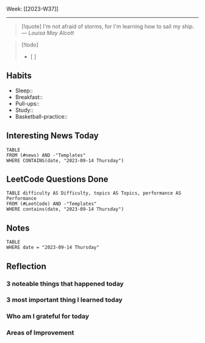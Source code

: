 Week: [[2023-W37]]
- - -
>[!quote]
> I'm not afraid of storms, for I'm learning how to sail my ship.
> — <cite>Louisa May Alcott</cite>

>[!todo]
>- [ ] 

## Habits

- Sleep:: 
- Breakfast:: 
- Pull-ups:: 
- Study:: 
- Basketball-practice:: 
## Interesting News Today

```dataview
TABLE 
FROM (#news) AND -"Templates"
WHERE CONTAINS(date, "2023-09-14 Thursday") 
```

## LeetCode Questions Done

```dataview
TABLE difficulty AS Difficulty, topics AS Topics, performance AS Performance
FROM (#LeetCode) AND -"Templates"
WHERE contains(date, "2023-09-14 Thursday") 
```

## Notes

```dataview
TABLE
WHERE date = "2023-09-14 Thursday"
```

## Reflection

### 3 noteable things that happened today

### 3 most important thing I learned today

### Who am I grateful for today

### Areas of Improvement